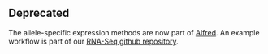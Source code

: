 Deprecated
----------

The allele-specific expression methods are now part of [Alfred](https://github.com/tobiasrausch/alfred). An example workflow is part of our [RNA-Seq github repository](https://github.com/tobiasrausch/RNAseq).
